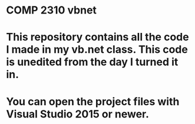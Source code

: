 # COMP 2310 vbnet
# This repository contains all the code I made in my vb.net class. This code is unedited from the day I turned it in.
# You can open the project files with Visual Studio 2015 or newer.